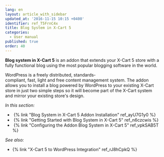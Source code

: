 ```yaml
---
lang: en
layout: article_with_sidebar
updated_at: '2016-11-15 10:15 +0400'
identifier: ref_T5FrnC4x
title: Blog System in X-Cart 5
categories:
  - User manual
published: true
order: 40
---
```

**Blog system in X-Cart 5** is an addon that extends your X-Cart 5 store with a fully functional blog using the most popular blogging software in the world.

WordPress is a freely distributed, standards-compliant, fast, light and free content management system. The addon allows you to install a blog powered by WordPress to your existing X-Cart store in just two simple steps so it will become part of the X-Cart system and mirror your existing store's design. 

_In this section:_

*   {% link "Blog System in X-Cart 5 Addon Installation" ref_ayU7G1y0 %}
*   {% link "Getting Started with Blog System in X-Cart 5" ref_n6czcwis %}
*   {% link "Configuring the Addon Blog System in X-Cart 5" ref_vpkSAB5T %}

_See also:_

*   {% link "X-Cart 5 to WordPress Integration" ref_rJ8hCpkQ %}
